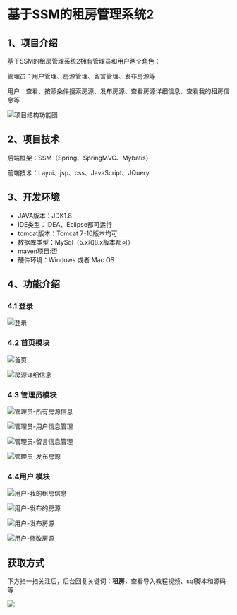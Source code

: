 # 基于SSM的租房管理系统2

## 1、项目介绍

基于SSM的租房管理系统2拥有管理员和用户两个角色：

管理员：用户管理、房源管理、留言管理、发布房源等

用户：查看、按照条件搜索房源、发布房源、查看房源详细信息、查看我的租房信息等

![项目结构功能图](https://www.codeshop.fun/Typora-Images/202207190031143.png)


## 2、项目技术

后端框架：SSM（Spring、SpringMVC、Mybatis）

前端技术：Layui、jsp、css、JavaScript、JQuery

## 3、开发环境

- JAVA版本：JDK1.8
- IDE类型：IDEA、Eclipse都可运行
- tomcat版本：Tomcat 7-10版本均可
- 数据库类型：MySql（5.x和8.x版本都可） 
- maven项目:否
- 硬件环境：Windows 或者 Mac OS


## 4、功能介绍

### 4.1 登录

![登录](https://www.codeshop.fun/Typora-Images/202207190030958.jpg)

### 4.2 首页模块

![首页](https://www.codeshop.fun/Typora-Images/202207190030441.jpg)

![房源详细信息](https://www.codeshop.fun/Typora-Images/202207190030502.jpg)

### 4.3 管理员模块

![管理员-所有房源信息](https://www.codeshop.fun/Typora-Images/202207190030601.jpg)

![管理员-用户信息管理](https://www.codeshop.fun/Typora-Images/202207190030255.jpg)

![管理员-留言信息管理](https://www.codeshop.fun/Typora-Images/202207190030897.jpg)

![管理员-发布房源](https://www.codeshop.fun/Typora-Images/202207190030436.jpg)

### 4.4用户 模块

![用户-我的租房信息](https://www.codeshop.fun/Typora-Images/202207190031123.jpg)

![用户-发布的房源](https://www.codeshop.fun/Typora-Images/202207190031694.jpg)

![用户-发布房源](https://www.codeshop.fun/Typora-Images/202207190031433.jpg)

![用户-修改房源](https://www.codeshop.fun/Typora-Images/202207190031153.jpg)

## 获取方式

下方扫一扫关注后，后台回复关键词：**租房**，查看导入教程视频、sql脚本和源码等

 ![](https://www.codeshop.fun/Typora-Images/202205281253739.png)
